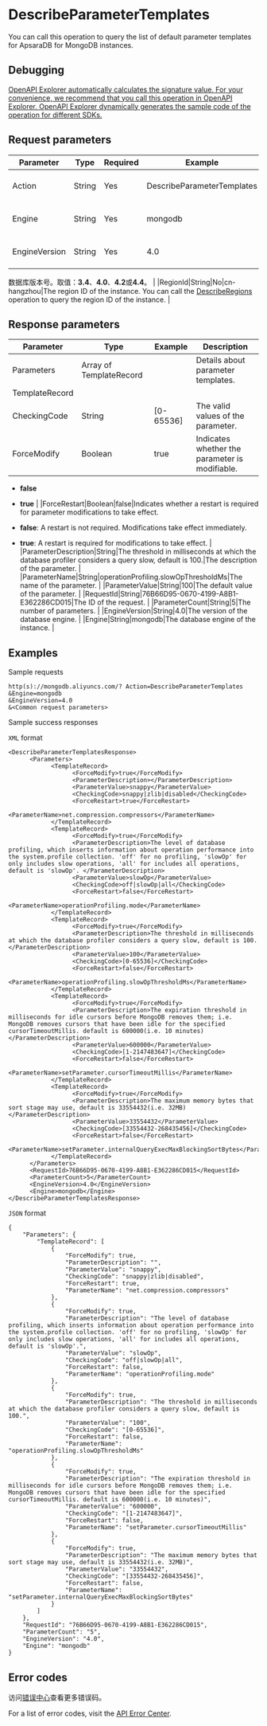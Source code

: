 # DescribeParameterTemplates

You can call this operation to query the list of default parameter templates for ApsaraDB for MongoDB instances.

## Debugging

[OpenAPI Explorer automatically calculates the signature value. For your convenience, we recommend that you call this operation in OpenAPI Explorer. OpenAPI Explorer dynamically generates the sample code of the operation for different SDKs.](https://api.aliyun.com/#product=Dds&api=DescribeParameterTemplates&type=RPC&version=2015-12-01)

## Request parameters

|Parameter|Type|Required|Example|Description|
|---------|----|--------|-------|-----------|
|Action|String|Yes|DescribeParameterTemplates|The operation that you want to perform. Set the value to **DescribeParameterTemplates**. |
|Engine|String|Yes|mongodb|The database engine of the instance. Set the value to **mongodb**. |
|EngineVersion|String|Yes|4.0|The version of the database engine. Valid values: **3.4**, **4.0**, and **4.2**.

数据库版本号。取值：**3.4**、**4.0**、**4.2**或**4.4**。 |
|RegionId|String|No|cn-hangzhou|The region ID of the instance. You can call the [DescribeRegions](~~61933~~) operation to query the region ID of the instance. |

## Response parameters

|Parameter|Type|Example|Description|
|---------|----|-------|-----------|
|Parameters|Array of TemplateRecord| |Details about parameter templates. |
|TemplateRecord| | | |
|CheckingCode|String|\[0-65536\]|The valid values of the parameter. |
|ForceModify|Boolean|true|Indicates whether the parameter is modifiable.

 -   **false**
-   **true** |
|ForceRestart|Boolean|false|Indicates whether a restart is required for parameter modifications to take effect.

 -   **false**: A restart is not required. Modifications take effect immediately.
-   **true**: A restart is required for modifications to take effect. |
|ParameterDescription|String|The threshold in milliseconds at which the database profiler considers a query slow, default is 100.|The description of the parameter. |
|ParameterName|String|operationProfiling.slowOpThresholdMs|The name of the parameter. |
|ParameterValue|String|100|The default value of the parameter. |
|RequestId|String|76B66D95-0670-4199-A8B1-E362286CD015|The ID of the request. |
|ParameterCount|String|5|The number of parameters. |
|EngineVersion|String|4.0|The version of the database engine. |
|Engine|String|mongodb|The database engine of the instance. |

## Examples

Sample requests

```
http(s)://mongodb.aliyuncs.com/? Action=DescribeParameterTemplates
&Engine=mongodb
&EngineVersion=4.0
&<Common request parameters>
```

Sample success responses

`XML` format

```
<DescribeParameterTemplatesResponse>
	  <Parameters>
		    <TemplateRecord>
			      <ForceModify>true</ForceModify>
			      <ParameterDescription></ParameterDescription>
			      <ParameterValue>snappy</ParameterValue>
			      <CheckingCode>snappy|zlib|disabled</CheckingCode>
			      <ForceRestart>true</ForceRestart>
			      <ParameterName>net.compression.compressors</ParameterName>
		    </TemplateRecord>
		    <TemplateRecord>
			      <ForceModify>true</ForceModify>
			      <ParameterDescription>The level of database profiling, which inserts information about operation performance into the system.profile collection. 'off' for no profiling, 'slowOp' for only includes slow operations, 'all' for includes all operations, default is 'slowOp'. </ParameterDescription>
			      <ParameterValue>slowOp</ParameterValue>
			      <CheckingCode>off|slowOp|all</CheckingCode>
			      <ForceRestart>false</ForceRestart>
			      <ParameterName>operationProfiling.mode</ParameterName>
		    </TemplateRecord>
		    <TemplateRecord>
			      <ForceModify>true</ForceModify>
			      <ParameterDescription>The threshold in milliseconds at which the database profiler considers a query slow, default is 100. </ParameterDescription>
			      <ParameterValue>100</ParameterValue>
			      <CheckingCode>[0-65536]</CheckingCode>
			      <ForceRestart>false</ForceRestart>
			      <ParameterName>operationProfiling.slowOpThresholdMs</ParameterName>
		    </TemplateRecord>
		    <TemplateRecord>
			      <ForceModify>true</ForceModify>
			      <ParameterDescription>The expiration threshold in milliseconds for idle cursors before MongoDB removes them; i.e. MongoDB removes cursors that have been idle for the specified cursorTimeoutMillis. default is 600000(i.e. 10 minutes)</ParameterDescription>
			      <ParameterValue>600000</ParameterValue>
			      <CheckingCode>[1-2147483647]</CheckingCode>
			      <ForceRestart>false</ForceRestart>
			      <ParameterName>setParameter.cursorTimeoutMillis</ParameterName>
		    </TemplateRecord>
		    <TemplateRecord>
			      <ForceModify>true</ForceModify>
			      <ParameterDescription>The maximum memory bytes that sort stage may use, default is 33554432(i.e. 32MB)</ParameterDescription>
			      <ParameterValue>33554432</ParameterValue>
			      <CheckingCode>[33554432-268435456]</CheckingCode>
			      <ForceRestart>false</ForceRestart>
			      <ParameterName>setParameter.internalQueryExecMaxBlockingSortBytes</ParameterName>
		    </TemplateRecord>
	  </Parameters>
	  <RequestId>76B66D95-0670-4199-A8B1-E362286CD015</RequestId>
	  <ParameterCount>5</ParameterCount>
	  <EngineVersion>4.0</EngineVersion>
	  <Engine>mongodb</Engine>
</DescribeParameterTemplatesResponse>
```

`JSON` format

```
{
	"Parameters": {
		"TemplateRecord": [
			{
				"ForceModify": true,
				"ParameterDescription": "",
				"ParameterValue": "snappy",
				"CheckingCode": "snappy|zlib|disabled",
				"ForceRestart": true,
				"ParameterName": "net.compression.compressors"
			},
			{
				"ForceModify": true,
				"ParameterDescription": "The level of database profiling, which inserts information about operation performance into the system.profile collection. 'off' for no profiling, 'slowOp' for only includes slow operations, 'all' for includes all operations, default is 'slowOp'.",
				"ParameterValue": "slowOp",
				"CheckingCode": "off|slowOp|all",
				"ForceRestart": false,
				"ParameterName": "operationProfiling.mode"
			},
			{
				"ForceModify": true,
				"ParameterDescription": "The threshold in milliseconds at which the database profiler considers a query slow, default is 100.",
				"ParameterValue": "100",
				"CheckingCode": "[0-65536]",
				"ForceRestart": false,
				"ParameterName": "operationProfiling.slowOpThresholdMs"
			},
			{
				"ForceModify": true,
				"ParameterDescription": "The expiration threshold in milliseconds for idle cursors before MongoDB removes them; i.e. MongoDB removes cursors that have been idle for the specified cursorTimeoutMillis. default is 600000(i.e. 10 minutes)",
				"ParameterValue": "600000",
				"CheckingCode": "[1-2147483647]",
				"ForceRestart": false,
				"ParameterName": "setParameter.cursorTimeoutMillis"
			},
			{
				"ForceModify": true,
				"ParameterDescription": "The maximum memory bytes that sort stage may use, default is 33554432(i.e. 32MB)",
				"ParameterValue": "33554432",
				"CheckingCode": "[33554432-268435456]",
				"ForceRestart": false,
				"ParameterName": "setParameter.internalQueryExecMaxBlockingSortBytes"
			}
		]
	},
	"RequestId": "76B66D95-0670-4199-A8B1-E362286CD015",
	"ParameterCount": "5",
	"EngineVersion": "4.0",
	"Engine": "mongodb"
}
```

## Error codes

访问[错误中心](https://error-center.aliyun.com/status/product/Dds)查看更多错误码。

For a list of error codes, visit the [API Error Center](https://error-center.alibabacloud.com/status/product/Dds).

